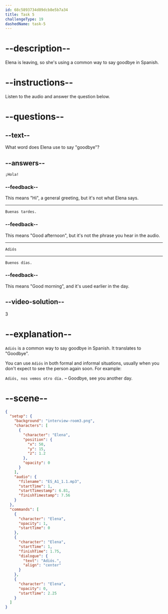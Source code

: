 ```yaml
---
id: 68c5893734d89dcb8e5b7a34
title: Task 5
challengeType: 19
dashedName: task-5
---
```

<!-- (Audio) Elena: Adiós -->

# --description--

Elena is leaving, so she's using a common way to say goodbye in Spanish.

# --instructions--

Listen to the audio and answer the question below.

# --questions--

## --text--

What word does Elena use to say "goodbye"?

## --answers--

`¡Hola!`

### --feedback--

This means "Hi", a general greeting, but it's not what Elena says.

---

`Buenas tardes.`

### --feedback--

This means "Good afternoon", but it's not the phrase you hear in the audio.

---

`Adiós`

---

`Buenos días.`

### --feedback--

This means "Good morning", and it's used earlier in the day.

## --video-solution--

3

# --explanation--

`Adiós` is a common way to say goodbye in Spanish. It translates to "Goodbye".

You can use `Adiós` in both formal and informal situations, usually when you don't expect to see the person again soon. For example:  

`Adiós, nos vemos otro día.` – Goodbye, see you another day.

# --scene--

```json
{
  "setup": {
    "background": "interview-room3.png",
    "characters": [
      {
        "character": "Elena",
        "position": {
          "x": 50,
          "y": 15,
          "z": 1.2
        },
        "opacity": 0
      }
    ],
    "audio": {
      "filename": "ES_A1_1.1.mp3",
      "startTime": 1,
      "startTimestamp": 6.81,
      "finishTimestamp": 7.56
    }
  },
  "commands": [
    {
      "character": "Elena",
      "opacity": 1,
      "startTime": 0
    },
    {
      "character": "Elena",
      "startTime": 1,
      "finishTime": 1.75,
      "dialogue": {
        "text": "Adiós.",
        "align": "center"
      }
    },
    {
      "character": "Elena",
      "opacity": 0,
      "startTime": 2.25
    }
  ]
}
```
